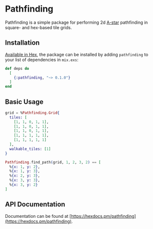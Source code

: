 # Pathfinding

Pathfinding is a simple package for performing 2d [A-star](https://en.wikipedia.org/wiki/A*_search_algorithm) pathfinding in square- and hex-based tile grids.

## Installation

[Available in Hex](https://hex.pm/packages/pathfinding), the package can be installed
by adding `pathfinding` to your list of dependencies in `mix.exs`:

```elixir
def deps do
  [
    {:pathfinding, "~> 0.1.0"}
  ]
end
```

## Basic Usage

```elixir
grid = %Pathfinding.Grid{
  tiles: [
    [1, 1, 0, 1, 1],
    [1, 1, 0, 1, 1],
    [1, 1, 0, 1, 1],
    [1, 1, 1, 1, 1],
    [1, 1, 1, 1, 1]
  ],
  walkable_tiles: [1]
}

Pathfinding.find_path(grid, 1, 2, 3, 2) == [
  %{x: 1, y: 2},
  %{x: 1, y: 3},
  %{x: 2, y: 3},
  %{x: 3, y: 3},
  %{x: 3, y: 2}
]
```

## API Documentation

Documentation can be found at [https://hexdocs.pm/pathfinding](https://hexdocs.pm/pathfinding).
